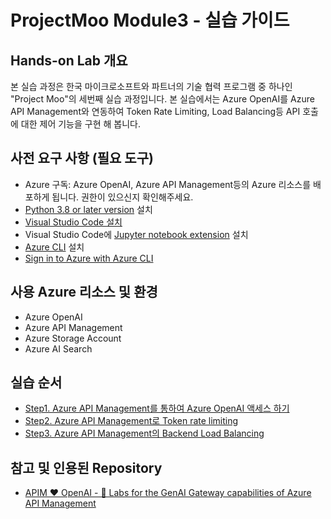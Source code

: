 # ProjectMoo Module3 - 실습 가이드

## Hands-on Lab 개요

본 실습 과정은 한국 마이크로소프트와 파트너의 기술 협력 프로그램 중 하나인 "Project Moo"의 세번째 실습 과정입니다. 본 실습에서는 Azure OpenAI를 Azure API Management와 연동하여 Token Rate Limiting, Load Balancing등 API 호출에 대한 제어 기능을 구현 해 봅니다.

## 사전 요구 사항 (필요 도구)

* Azure 구독: Azure OpenAI, Azure API Management등의 Azure 리소스를 배포하게 됩니다. 권한이 있으신지 확인해주세요.
* [Python 3.8 or later version](https://www.python.org/) 설치
* [Visual Studio Code 설치](https://code.visualstudio.com/)
* Visual Studio Code에 [Jupyter notebook extension](https://marketplace.visualstudio.com/items?itemName=ms-toolsai.jupyter) 설치
* [Azure CLI](https://learn.microsoft.com/en-us/cli/azure/install-azure-cli) 설치
* [Sign in to Azure with Azure CLI](https://learn.microsoft.com/en-us/cli/azure/authenticate-azure-cli-interactively)

## 사용 Azure 리소스 및 환경

* Azure OpenAI
* Azure API Management
* Azure Storage Account
* Azure AI Search

## 실습 순서

* [Step1. Azure API Management를 통하여 Azure OpenAI 액세스 하기](https://github.com/jeongaelee/ProjectMooModule3/blob/main/Step1.md)
* [Step2. Azure API Management로 Token rate limiting](https://github.com/jeongaelee/ProjectMooModule3/blob/main/Step2.md)
* [Step3. Azure API Management의 Backend Load Balancing](https://github.com/jeongaelee/ProjectMooModule3/blob/main/Step3.md)
<!-- * [Step4. HTTP Header로 Backend를 선택하여 Azure OpenAI On Your Data를 적용한 Azure OpenAI 서비스 호출](https://github.com/jeongaelee/ProjectMooModule3/blob/main/Step4.md)-->

## 참고 및 인용된 Repository

* [APIM ❤️ OpenAI - 🧪 Labs for the GenAI Gateway capabilities of Azure API Management](https://github.com/Azure-Samples/AI-Gateway)
